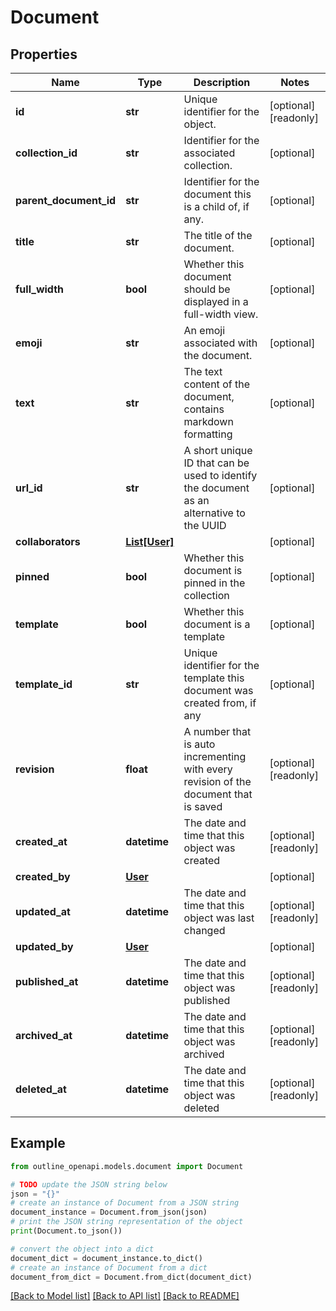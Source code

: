 # Document


## Properties

Name | Type | Description | Notes
------------ | ------------- | ------------- | -------------
**id** | **str** | Unique identifier for the object. | [optional] [readonly] 
**collection_id** | **str** | Identifier for the associated collection. | [optional] 
**parent_document_id** | **str** | Identifier for the document this is a child of, if any. | [optional] 
**title** | **str** | The title of the document. | [optional] 
**full_width** | **bool** | Whether this document should be displayed in a full-width view. | [optional] 
**emoji** | **str** | An emoji associated with the document. | [optional] 
**text** | **str** | The text content of the document, contains markdown formatting | [optional] 
**url_id** | **str** | A short unique ID that can be used to identify the document as an alternative to the UUID | [optional] 
**collaborators** | [**List[User]**](User.md) |  | [optional] 
**pinned** | **bool** | Whether this document is pinned in the collection | [optional] 
**template** | **bool** | Whether this document is a template | [optional] 
**template_id** | **str** | Unique identifier for the template this document was created from, if any | [optional] 
**revision** | **float** | A number that is auto incrementing with every revision of the document that is saved | [optional] [readonly] 
**created_at** | **datetime** | The date and time that this object was created | [optional] [readonly] 
**created_by** | [**User**](User.md) |  | [optional] 
**updated_at** | **datetime** | The date and time that this object was last changed | [optional] [readonly] 
**updated_by** | [**User**](User.md) |  | [optional] 
**published_at** | **datetime** | The date and time that this object was published | [optional] [readonly] 
**archived_at** | **datetime** | The date and time that this object was archived | [optional] [readonly] 
**deleted_at** | **datetime** | The date and time that this object was deleted | [optional] [readonly] 

## Example

```python
from outline_openapi.models.document import Document

# TODO update the JSON string below
json = "{}"
# create an instance of Document from a JSON string
document_instance = Document.from_json(json)
# print the JSON string representation of the object
print(Document.to_json())

# convert the object into a dict
document_dict = document_instance.to_dict()
# create an instance of Document from a dict
document_from_dict = Document.from_dict(document_dict)
```
[[Back to Model list]](../README.md#documentation-for-models) [[Back to API list]](../README.md#documentation-for-api-endpoints) [[Back to README]](../README.md)


